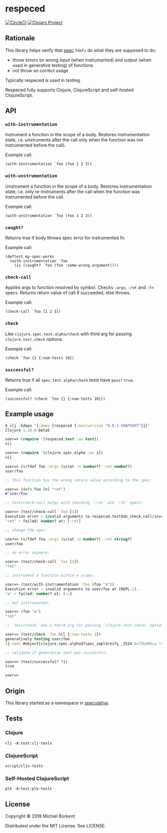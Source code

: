 # respeced
[![CircleCI](https://circleci.com/gh/borkdude/respeced/tree/master.svg?style=svg)](https://circleci.com/gh/borkdude/respeced/tree/master)
[![Clojars Project](https://img.shields.io/clojars/v/respeced.svg)](https://clojars.org/respeced)

## Rationale

This library helps verify that [spec](https://clojure.org/about/spec) `fdefs` do what they are supposed to do:

- throw errors on wrong input (when instrumented) and output (when used in generative testing) of functions
- not throw on correct usage

Typically respeced is used in testing.

Respeced fully supports Clojure, ClojureScript and self-hosted ClojureScript.

## API

### `with-instrumentation`
Instrument a function in the scope of a body. Restores instrumentation state, i.e. unstruments after the call only when the function was not instrumented before the call).

Example call:

```
(with-instrumentation `foo (foo 1 2 3))
```

### `with-unstrumentation`
Unstrument a function in the scope of a body. Restores instrumentation state, i.e. only re-instruments after the call when the function was instrumented before the call.

Example call:

```
(with-unstrumentation `foo (foo 1 2 3))
```

### `caught?`
Returns true if body throws spec error for instrumented fn.

Example call:

```
(deftest my-spec-works
  (with-instrumentation `foo
    (is (caught? `foo (foo :some-wrong-argument))))
```

### `check-call`
Applies args to function resolved by symbol. Checks `:args`, `:ret` and `:fn` specs. Returns return value of call if succeeded, else throws.

Example call:

```
(check-call `foo [1 2 3])
```

### `check`
Like `clojure.spec.test.alpha/check` with third arg for passing `clojure.test.check` options.

Example call:

```
(check `foo {} {:num-tests 10})
```

### `successful?`
Returns true if all `spec.test.alpha/check` tests have `pass?` `true`.

Example call:

```
(successful? (check `foo {} {:num-tests 10}))
```

## Example usage

``` clojure
$ clj -Sdeps '{:deps {respeced {:mvn/version "0.0.1-SNAPSHOT"}}}'
Clojure 1.10.0-beta5

user=> (require '[respeced.test :as test])
nil

user=> (require '[clojure.spec.alpha :as s])
nil

user=> (s/fdef foo :args (s/cat :n number?) :ret number?)
user/foo

;; this function has the wrong return value according to the spec:

user=> (defn foo [n] "ret")
#'user/foo

;; test/check-call helps with checking `:ret` and `:fn` specs:

user=> (test/check-call `foo [1])
Execution error - invalid arguments to respeced.test$do_check_call/invokeStatic at (test.cljc:138).
"ret" - failed: number? at: [:ret]

;; change the spec:

user=> (s/fdef foo :args (s/cat :n number?) :ret string?)
user/foo

;; no error anymore:

user=> (test/check-call `foo [1])
"ret"

;; instrument a function within a scope:

user=> (test/with-instrumentation `foo (foo "a"))
Execution error - invalid arguments to user/foo at (REPL:1).
"a" - failed: number? at: [:n]

;; not instrumented:

user=> (foo "a")
"ret"

;; `test/check` has a third arg for passing `clojure.test.check` options:

user=> (test/check `foo nil {:num-tests 1})
generatively testing user/foo
({:spec #object[clojure.spec.alpha$fspec_impl$reify__2524 0x72bd06ca "clojure.spec.alpha$fspec_impl$reify__2524@72bd06ca"], :clojure.spec.test.check/ret {:result true, :pass? true, :num-tests 1, :time-elapsed-ms 1, :seed 1541249961647}, :sym user/foo})

;; validate if generative test was successful:

user=> (test/successful? *1)
true

user=>
```

## Origin

This library started as a namespace in [speculative](https://github.com/slipset/speculative/).

## Tests

### Clojure

    clj -A:test:clj-tests
     
### ClojureScript

    script/cljs-tests
    
### Self-Hosted ClojureScript
   
    plk -A:test:plk-tests

## License

Copyright © 2018 Michiel Borkent

Distributed under the MIT License. See LICENSE.
